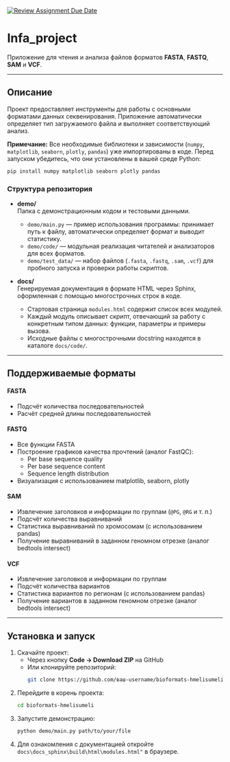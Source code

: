 [![Review Assignment Due Date](https://classroom.github.com/assets/deadline-readme-button-22041afd0340ce965d47ae6ef1cefeee28c7c493a6346c4f15d667ab976d596c.svg)](https://classroom.github.com/a/I6I1ViQv)
# Infa_project

Приложение для чтения и анализа файлов форматов **FASTA**, **FASTQ**, **SAM** и **VCF**.

---

## Описание

Проект предоставляет инструменты для работы с основными форматами данных секвенирования. Приложение автоматически определяет тип загружаемого файла и выполняет соответствующий анализ.

**Примечание:** Все необходимые библиотеки и зависимости (`numpy`, `matplotlib`, `seaborn`, `plotly`, `pandas`) уже импортированы в коде. Перед запуском убедитесь, что они установлены в вашей среде Python:

```bash
pip install numpy matplotlib seaborn plotly pandas
```

### Структура репозитория

- **demo/**  
  Папка с демонстрационным кодом и тестовыми данными.  
  - `demo/main.py` — пример использования программы: принимает путь к файлу, автоматически определяет формат и выводит статистику.  
  - `demo/code/` — модульная реализация читателей и анализаторов для всех форматов.  
  - `demo/test_data/` — набор файлов (`.fasta`, `.fastq`, `.sam`, `.vcf`) для пробного запуска и проверки работы скриптов.

- **docs/**  
  Генерируемая документация в формате HTML через Sphinx, оформленная с помощью многострочных строк в коде.  
  - Стартовая страница `modules.html` содержит список всех модулей.  
  - Каждый модуль описывает скрипт, отвечающий за работу с конкретным типом данных: функции, параметры и примеры вызова.  
  - Исходные файлы с многострочными docstring находятся в каталоге `docs/code/`.

---

## Поддерживаемые форматы

#### FASTA
- Подсчёт количества последовательностей  
- Расчёт средней длины последовательностей  

#### FASTQ
- Все функции FASTA  
- Построение графиков качества прочтений (аналог FastQC):  
  - Per base sequence quality  
  - Per base sequence content  
  - Sequence length distribution  
- Визуализация с использованием matplotlib, seaborn, plotly  

#### SAM
- Извлечение заголовков и информации по группам (`@PG`, `@RG` и т. п.)  
- Подсчёт количества выравниваний  
- Статистика выравниваний по хромосомам (с использованием pandas)  
- Получение выравниваний в заданном геномном отрезке (аналог bedtools intersect)  

#### VCF
- Извлечение заголовков и информации по группам  
- Подсчёт количества вариантов  
- Статистика вариантов по регионам (с использованием pandas)  
- Получение вариантов в заданном геномном отрезке (аналог bedtools intersect)  

---

## Установка и запуск

1. Скачайте проект:
   - Через кнопку **Code → Download ZIP** на GitHub
   - Или клонируйте репозиторий:
     ```bash
     git clone https://github.com/ваш-username/bioformats-hmelisumeli.git
     ```
2. Перейдите в корень проекта:
   ```bash
   cd bioformats-hmelisumeli
   ```
3. Запустите демонстрацию:
   ```bash
   python demo/main.py path/to/your/file
   ```
4. Для ознакомления с документацией откройте `docs\docs_sphinx\build\html\modules.html"` в браузере.
